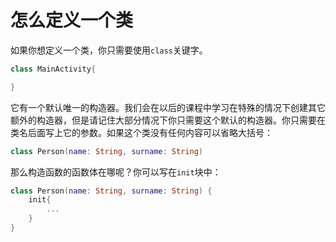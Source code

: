 # 怎么定义一个类

如果你想定义一个类，你只需要使用`class`关键字。

```kotlin
class MainActivity{

}
```

它有一个默认唯一的构造器。我们会在以后的课程中学习在特殊的情况下创建其它额外的构造器，但是请记住大部分情况下你只需要这个默认的构造器。你只需要在类名后面写上它的参数。如果这个类没有任何内容可以省略大括号：

```kotlin
class Person(name: String, surname: String)
```

那么构造函数的函数体在哪呢？你可以写在`init`块中：

```kotlin
class Person(name: String, surname: String) {
    init{
        ...
    }
}
```